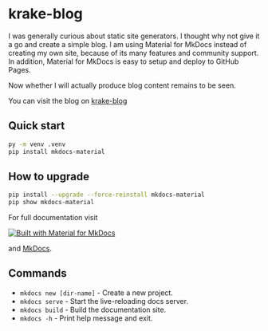 # krake-blog

I was generally curious about static site generators. I thought why not give it a go and create a simple blog.
I am using Material for MkDocs instead of creating my own site, because of its many features and community support.
In addition, Material for MkDocs is easy to setup and deploy to GitHub Pages.

Now whether I will actually produce blog content remains to be seen.

You can visit the blog on [krake-blog](https://krake747.github.io/krake-blog/)

## Quick start

```bash
py -m venv .venv
pip install mkdocs-material
```

## How to upgrade

```bash
pip install --upgrade --force-reinstall mkdocs-material
pip show mkdocs-material
```

For full documentation visit

[![Built with Material for MkDocs](https://img.shields.io/badge/Material_for_MkDocs-526CFE?style=for-the-badge&logo=MaterialForMkDocs&logoColor=white)](https://squidfunk.github.io/mkdocs-material/)

 and [MkDocs](https://www.mkdocs.org).

## Commands

* `mkdocs new [dir-name]` - Create a new project.
* `mkdocs serve` - Start the live-reloading docs server.
* `mkdocs build` - Build the documentation site.
* `mkdocs -h` - Print help message and exit.
